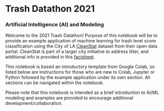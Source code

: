 # Trash Datathon 2021

### Artificial Intelligence (AI) and Modeling

Welcome to the 2021 Trash Datathon! Purpose of this notebook will be to provide an example application of machine learning for trash level score classification using the City of LA [CleanStat][01.00] dataset from their open data portal. CleanStat is part of a larger city initiative to address litter, and additional info is provided in this [factsheet][01.01].

This notebook is based an introductory template from Google Colab, so listed below are instructions for those who are new to Colab, Jupyter or Python followed by the example application under its own section. All sections can be navigated within the notebook.

Please note that this notebook is intended as a brief introduction to AI/ML modeling and examples are provided to encourage additional development/collaboration.

[01.00]: https://geohub.lacity.org/datasets/clean-streets-index-2016-q1?geometry=-120.483%2C33.623%2C-116.341%2C34.420
[01.01]: https://results4america.org/wp-content/uploads/2018/12/LosAngelesCaseStudy_Final.pdf
